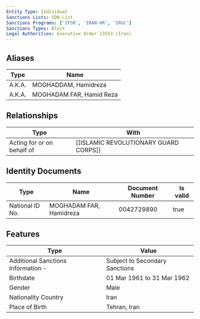 ```yaml
---
Entity Type: Individual
Sanctions Lists: SDN List
Sanctions Programs: ['IFSR', 'IRAN-HR', 'IRGC']
Sanctions Types: Block
Legal Authorities: Executive Order 13553 (Iran)
---
```


## Aliases
| Type  | Name      | 
|-------|-----------|
| A.K.A. | MOGHADDAM, Hamidreza |
| A.K.A. | MOGHADAM FAR, Hamid Reza |

## Relationships
| Type  | With      | 
|-------|-----------|
| Acting for or on behalf of | [[ISLAMIC REVOLUTIONARY GUARD CORPS]] |

## Identity Documents
| Type  | Name      | Document Number | Is valid |
|-------|-----------|-----------------|----------|
| National ID No. | MOGHADAM FAR, Hamidreza | 0042729890 | true |

## Features
| Type  | Value      |
|-------|------------|
| Additional Sanctions Information - | Subject to Secondary Sanctions |
| Birthdate | 01 Mar 1961 to 31 Mar 1962 |
| Gender | Male |
| Nationality Country | Iran |
| Place of Birth | Tehran, Iran |
